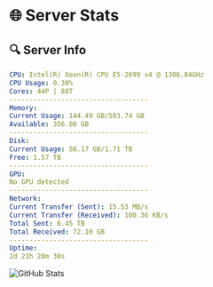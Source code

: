 # 🌐 Server Stats
## 🔍 Server Info
```yaml
CPU: Intel(R) Xeon(R) CPU E5-2699 v4 @ 1306.84GHz
CPU Usage: 0.30%
Cores: 44P | 88T
-----------------------------------
Memory:
Current Usage: 144.49 GB/503.74 GB
Available: 356.08 GB
-----------------------------------
Disk:
Current Usage: 56.17 GB/1.71 TB
Free: 1.57 TB
-----------------------------------
GPU:
No GPU detected
-----------------------------------
Network:
Current Transfer (Sent): 15.53 MB/s
Current Transfer (Received): 100.36 KB/s
Total Sent: 6.45 TB
Total Received: 72.10 GB
-----------------------------------
Uptime:
2d 21h 20m 30s
```
![GitHub Stats](https://img.shields.io/badge/Updated-2025-03-10_18:43:19-blue)